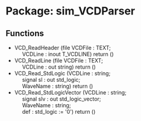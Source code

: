 # Package: sim_VCDParser

## Functions
- VCD_ReadHeader <font id="function_arguments">(file VCDFile : TEXT;<br><span style="padding-left:20px"> VCDLine : inout T_VCDLINE) </font> <font id="function_return">return ()</font>
- VCD_ReadLine <font id="function_arguments">(file VCDFile : TEXT;<br><span style="padding-left:20px"> VCDLine : out string) </font> <font id="function_return">return ()</font>
- VCD_Read_StdLogic <font id="function_arguments">(VCDLine : string;<br><span style="padding-left:20px"> signal sl : out std_logic;<br><span style="padding-left:20px"> WaveName : string) </font> <font id="function_return">return ()</font>
- VCD_Read_StdLogicVector <font id="function_arguments">(VCDLine : string;<br><span style="padding-left:20px"> signal slv : out std_logic_vector;<br><span style="padding-left:20px"> WaveName : string;<br><span style="padding-left:20px"> def : std_logic := '0') </font> <font id="function_return">return ()</font>
